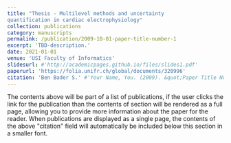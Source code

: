 ```yaml
---
title: "Thesis - Multilevel methods and uncertainty
quantification in cardiac electrophysiology"
collection: publications
category: manuscripts
permalink: /publication/2009-10-01-paper-title-number-1
excerpt: 'TBD-description.'
date: 2021-01-01
venue: 'USI Faculty of Informatics'
slidesurl: #'http://academicpages.github.io/files/slides1.pdf'
paperurl: 'https://folia.unifr.ch/global/documents/320996'
citation: 'Ben Bader S.' #'Your Name, You. (2009). &quot;Paper Title Number 1.&quot; <i>Journal 1</i>. 1(1).'
---
```


The contents above will be part of a list of publications, if the user clicks the link for the publication than the contents of section will be rendered as a full page, allowing you to provide more information about the paper for the reader. When publications are displayed as a single page, the contents of the above "citation" field will automatically be included below this section in a smaller font.